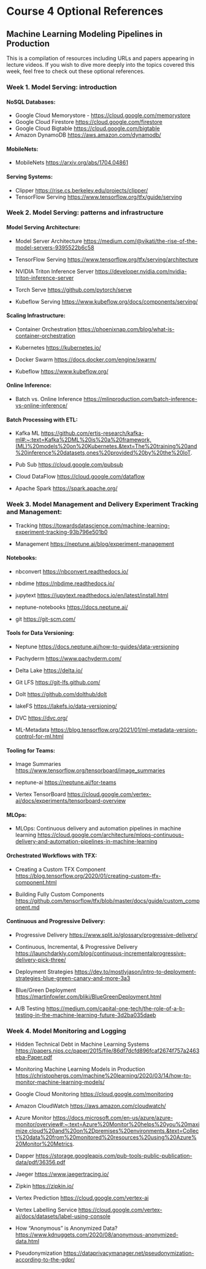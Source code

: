 # Course 4 Optional References

## Machine Learning Modeling Pipelines in Production

This is a compilation of resources including URLs and papers appearing in lecture videos. If you wish to dive more deeply into the topics covered this week, feel free to check out these optional references.

### Week 1. Model Serving: introduction


#### NoSQL Databases:


* Google Cloud Memorystore - https://cloud.google.com/memorystore
* Google Cloud Firestore https://cloud.google.com/firestore
* Google Cloud Bigtable https://cloud.google.com/bigtable
* Amazon DynamoDB https://aws.amazon.com/dynamodb/


#### MobileNets:

* MobileNets https://arxiv.org/abs/1704.04861

#### Serving Systems:

* Clipper https://rise.cs.berkeley.edu/projects/clipper/
* TensorFlow Serving https://www.tensorflow.org/tfx/guide/serving


### Week 2. Model Serving: patterns and infrastructure

#### Model Serving Architecture:


* Model Server Architecture https://medium.com/@vikati/the-rise-of-the-model-servers-9395522b6c58

* TensorFlow Serving https://www.tensorflow.org/tfx/serving/architecture

* NVIDIA Triton Inference Server https://developer.nvidia.com/nvidia-triton-inference-server

* Torch Serve https://github.com/pytorch/serve

* Kubeflow Serving https://www.kubeflow.org/docs/components/serving/


#### Scaling Infrastructure:

* Container Orchestration https://phoenixnap.com/blog/what-is-container-orchestration

* Kubernetes https://kubernetes.io/

* Docker Swarm https://docs.docker.com/engine/swarm/

* Kubeflow https://www.kubeflow.org/


#### Online Inference:


* Batch vs. Online Inference https://mlinproduction.com/batch-inference-vs-online-inference/


#### Batch Processing with ETL:


* Kafka ML https://github.com/ertis-research/kafka-ml#:~:text=Kafka%2DML%20is%20a%20framework,(ML)%20models%20on%20Kubernetes.&text=The%20training%20and%20inference%20datasets,ones%20provided%20by%20the%20IoT.

* Pub Sub https://cloud.google.com/pubsub

* Cloud DataFlow https://cloud.google.com/dataflow

* Apache Spark  https://spark.apache.org/

### Week 3. Model Management and Delivery Experiment Tracking and Management:

* Tracking https://towardsdatascience.com/machine-learning-experiment-tracking-93b796e501b0

* Management https://neptune.ai/blog/experiment-management


#### Notebooks:


* nbconvert https://nbconvert.readthedocs.io/

* nbdime https://nbdime.readthedocs.io/

* jupytext https://jupytext.readthedocs.io/en/latest/install.html

* neptune-notebooks https://docs.neptune.ai/

* git https://git-scm.com/


#### Tools for Data Versioning:

* Neptune https://docs.neptune.ai/how-to-guides/data-versioning

* Pachyderm https://www.pachyderm.com/

* Delta Lake https://delta.io/

* Git LFS https://git-lfs.github.com/

* DoIt https://github.com/dolthub/dolt

* lakeFS https://lakefs.io/data-versioning/

* DVC https://dvc.org/

* ML-Metadata https://blog.tensorflow.org/2021/01/ml-metadata-version-control-for-ml.html


#### Tooling for Teams:


* Image Summaries https://www.tensorflow.org/tensorboard/image_summaries

* neptune-ai  https://neptune.ai/for-teams

* Vertex TensorBoard  https://cloud.google.com/vertex-ai/docs/experiments/tensorboard-overview


#### MLOps:

* MLOps: Continuous delivery and automation pipelines in machine learning https://cloud.google.com/architecture/mlops-continuous-delivery-and-automation-pipelines-in-machine-learning


#### Orchestrated Workflows with TFX:


* Creating a Custom TFX Component https://blog.tensorflow.org/2020/01/creating-custom-tfx-component.html

* Building Fully Custom Components https://github.com/tensorflow/tfx/blob/master/docs/guide/custom_component.md


#### Continuous and Progressive Delivery:


* Progressive Delivery https://www.split.io/glossary/progressive-delivery/

* Continuous, Incremental, & Progressive Delivery https://launchdarkly.com/blog/continuous-incrementalprogressive-delivery-pick-three/

* Deployment Strategies https://dev.to/mostlyjason/intro-to-deployment-strategies-blue-green-canary-and-more-3a3

* Blue/Green Deployment https://martinfowler.com/bliki/BlueGreenDeployment.html

* A/B Testing https://medium.com/capital-one-tech/the-role-of-a-b-testing-in-the-machine-learning-future-3d2ba035daeb

### Week 4. Model Monitoring and Logging


* Hidden Technical Debt in Machine Learning Systems https://papers.nips.cc/paper/2015/file/86df7dcfd896fcaf2674f757a2463eba-Paper.pdf

* Monitoring Machine Learning Models in Production https://christophergs.com/machine%20learning/2020/03/14/how-to-monitor-machine-learning-models/

* Google Cloud Monitoring https://cloud.google.com/monitoring

* Amazon CloudWatch https://aws.amazon.com/cloudwatch/

* Azure Monitor https://docs.microsoft.com/en-us/azure/azure-monitor/overview#:~:text=Azure%20Monitor%20helps%20you%20maximize,cloud%20and%20on%2Dpremises%20environments.&text=Collect%20data%20from%20monitored%20resources%20using%20Azure%20Monitor%20Metrics.

* Dapper https://storage.googleapis.com/pub-tools-public-publication-data/pdf/36356.pdf

* Jaeger https://www.jaegertracing.io/

* Zipkin https://zipkin.io/

* Vertex Prediction https://cloud.google.com/vertex-ai

* Vertex Labelling Service https://cloud.google.com/vertex-ai/docs/datasets/label-using-console

* How “Anonymous” is Anonymized Data? https://www.kdnuggets.com/2020/08/anonymous-anonymized-data.html

* Pseudonymization https://dataprivacymanager.net/pseudonymization-according-to-the-gdpr/